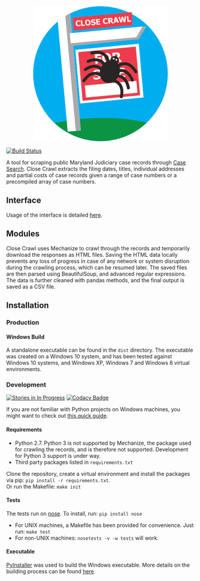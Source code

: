 <div align="center">
  <img src="https://raw.githubusercontent.com/BNIA/Close-Crawl/master/static/img/logo.png">
</div>

[![Build Status](https://travis-ci.org/BNIA/Close-Crawl.svg?branch=master)](https://travis-ci.org/BNIA/Close-Crawl)

A tool for scraping public Maryland Judiciary case records through [Case Search](http://www.courts.state.md.us/courts/courtrecords.html). Close Crawl extracts the filing dates, titles, individual addresses and partial costs of case records given a range of case numbers or a precompiled array of case numbers.

## Interface
Usage of the interface is detailed [here](https://github.com/BNIA/Close-Crawl/blob/master/docs/cli/README.md).

## Modules
Close Crawl uses Mechanize to crawl through the records and temporarily download the responses as HTML files. Saving the HTML data locally prevents any loss of progress in case of any network or system disruption during the crawling process, which can be resumed later. The saved files are then parsed using BeautifulSoup, and advanced regular expressions. The data is further cleaned with pandas methods, and the final output is saved as a CSV file.


## Installation

### Production

#### Windows Build

A standalone executable can be found in the `dist` directory. The executable was created on a Windows 10 system, and has been tested against Windows 10 systems, and Windows XP, Windows 7 and Windows 8 virtual environments.

### Development

[![Stories in In Progress](https://badge.waffle.io/BNIA/Close-Crawl.png?label=In%20Progress&title=In%20Progress)](http://waffle.io/BNIA/Close-Crawl)
[![Codacy Badge](https://api.codacy.com/project/badge/Grade/7780959c71334679ae1996a8060f1390)](https://www.codacy.com/app/sabbir0ahmed0/Close-Crawl?utm_source=github.com&utm_medium=referral&utm_content=BNIA/Close-Crawl&utm_campaign=badger)

If you are not familiar with Python projects on Windows machines, you might want to check out [this quick guide](https://github.com/BNIA/Close-Crawl/blob/dev-sabbir/docs/windows-dev-setup.md).

#### Requirements

- Python 2.7. Python 3 is not supported by Mechanize, the package used for crawling the records, and is therefore not supported. Development for Python 3 support is under way.
- Third party packages listed in `requirements.txt`

Clone the repository, create a virtual environment and install the packages via pip: `pip install -r requirements.txt`.<br>
Or run the Makefile: `make init`

#### Tests

The tests run on [nose](http://nose.readthedocs.io/en/latest/). To install, run: `pip install nose`
- For UNIX machines, a Makefile has been provided for convenience. Just run: `make test`
- For non-UNIX machines: `nosetests -v -w tests` will work.

#### Executable

[PyInstaller](http://www.pyinstaller.org/) was used to build the Windows executable. More details on the building process can be found [here](https://github.com/BNIA/Close-Crawl/blob/master/dist/README.md).
